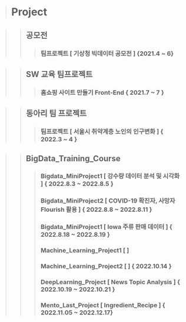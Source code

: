 > # Project

> > ## 공모전
> > > ### 팀프로젝트 [ 기상청 빅데이터 공모전 ] {2021.4 ~ 6}

> > ## SW 교육 팀프로젝트
> > > ### 홈쇼핑 사이트 만들기 Front-End { 2021.7 ~ 7 }

> > ## 동아리 팀 프로젝트
> > > ### 팀프로젝트 [ 서울시 취약계층 노인의 인구변화 ] { 2022.3 ~ 4 }

> > ## BigData_Training_Course
> > > ### Bigdata_MiniProject1 [ 강수량 데이터 분석 및 시각화 ] { 2022.8.3 ~ 2022.8.5 }
> > > ### Bigdata_MiniProject2 [ COVID-19 확진자, 사망자 Flourish 활용 ] { 2022.8.8 ~ 2022.8.11 }
> > > ### Bigdata_MiniProject1 [ Iowa 주류 판매 데이터 ] { 2022.8.18 ~ 2022.8.19 }
> > > ### Machine_Learning_Project1 [  ]
> > > ### Machine_Learning_Project2 [  ] { 2022.10.14 }
> > > ### DeepLearning_Project [ News Topic Analysis ] { 2022.10.19 ~ 2022.10.21 }
> > > ### Mento_Last_Project [ Ingredient_Recipe ] { 2022.11.05 ~ 2022.12.17}


